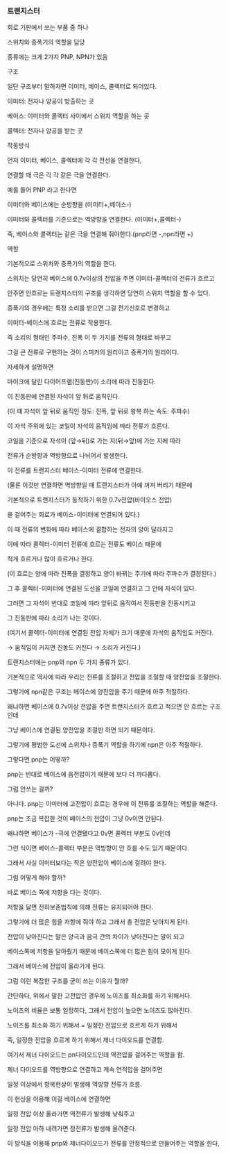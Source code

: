 ### 트랜지스터

회로 기판에서 쓰는 부품 중 하나

스위치와 증폭기의 역할을 담당

종류에는 크게 2가지 PNP, NPN가 있음

구조

일단 구조부터 말하자면 이미터, 베이스, 콜렉터로 되어있다.

이미터: 전자나 양공이 방출하는 곳

베이스: 이미터와 콜렉터 사이에서 스위치 역할을 하는 곳

콜렉터: 전자나 양공을 받는 곳

작동방식

먼저 이미터, 베이스, 콜렉터에 각 각 전선을 연결한다,

연결할 때 극은 각 각 같은 극을 연결한다.

예를 들어 PNP 라고 한다면

이미터와 베이스에는 순방향을 (이미터+,베이스-)

이미터와 콜렉터를 기준으로는 역방향을 연결한다. (이미터+,콜렉터-)

즉, 베이스와 콜렉터는 같은 극을 연결해 줘야한다.(pnp라면 -,npn라면 +)

역할

기본적으로 스위치와 증폭기의 역할을 한다.

스위치는 당연히 베이스에 0.7v이상의 전압을 주면 이미터-콜렉터의 전류가 흐르고

안주면 안흐르는 트랜지스터의 구조를 생각하면 당연히 스위치 역할을 할 수 있다.

증폭기의 경우에는 특정 소리를 받으면 그걸 전기신호로 변경하고

이미터-베이스에 흐르는 전류로 작용한다.

즉 소리의 형태인 주파수, 진폭 이 두 가지를 전류의 형태로 바꾸고

그걸 큰 전류로 구현하는 것이 스피커의 원리이고 증폭기의 원리이다.

자세하게 설명하면

마이크에 달린 다이어프램(진동판)이 소리에 따라 진동한다.

이 진동판에 연결된 자석이 앞 뒤로 움직인다.

(이 때 자석이 앞 뒤로 움직인 정도: 진폭, 앞 뒤로 왕복 하는 속도: 주파수)

이 자석 주위에 있는 코일이 자석의 움직임에 따라 전류가 흐른다.

코일을 기준으로 자석이 (앞→뒤)로 가는 지(뒤→앞)에 가는 지에 따라

전류가 순방향과 역방향으로 나뉘어서 발생한다.

이 전류를 트랜지스터 베이스-이미터 전류에 연결한다.

(물론 이것만 연결하면 역방향일 때 트랜지스터가 아예 꺼져 버리기 때문에

기본적으로 트랜지스터가 동작하기 위한 0.7v전압(바이오스 전압)

을 걸어주는 회로가 베이스-이미터에 연결되어 있다.)

이 때 전류의 변화에 따라 베이스에 결합하는 전자의 양이 달라지고

이에 따라 콜렉터-이미터 전류에 흐르는 전류도 베이스 때문에

적게 흐르거나 많이 흐르거나 한다.

(이 흐르는 양에 따라 진폭을 결정하고 양이 바뀌는 주기에 따라 주파수가 결정된다.)

그 후 콜렉터-이미터에 연결된 도선을 코일에 연결하고 그 안에 자석이 있다.

그러면 그 자석이 반대로 코일에 따라 앞뒤로 움직여서 진동판을 진동시키고

그 진동판에 따라 소리가 나는 것이다.

(여기서 콜렉터-이미터에 연결된 전압 자체가 크기 때문에 자석의 움직임도 커진다.

→ 움직임이 커지면 진동도 커진다 → 소리가 커진다.)

트랜지스터에는 pnp와 npn 두 가지 종류가 있다.

기본적으로 역사에 따라 우리는 전류를 조절하고 전압을 조절할 때 양전압을 조절한다.

그렇기에 npn같은 구조는 베이스에 양전압을 주기 때문에 아주 적절하다.

왜냐하면 베이스에 0.7v이상 전압을 주면 트랜지스터가 흐르고 적으면 안 흐르는 구조인데

그냥 베이스에 연결된 양전압을 조절만 하면 되기 때문이다.

그렇기에 평범한 도선에 스위치나 증폭기 역할을 하기에 npn은 아주 적절하다.

그렇다면 pnp는 어떻까?

pnp는 반대로 베이스에 음전압이기 때문에 보다 더 까다롭다.

그럼 안쓰는 걸까?

아니다. pnp는 이미터에 고전압이 흐르는 경우에 이 전류를 조절하는 역할을 해준다.

pnp는 조금 복잡한 것이 베이스의 전압이 그냥 0v이면 안된다.

왜냐하면 베이스가 -극에 연결됐다고 0v면 콜렉터 부분도 0v인데

그런 식이면 베이스-콜렉터 부분은 역방향이 안 흐를 수도 있기 때문이다.

그래서 사실 이미터보다는 작은 양전압이 베이스에 걸려야 한다.

그럼 어떻게 해야 할까?

바로 베이스 쪽에 저항을 다는 것이다.

저항을 달면 전하보존법칙에 의해 전류는 유지되어야 한다.

그렇기에 더 많은 힘을 저항에 줘야 하고 그래서 총 전압은 낮아지게 된다.

전압이 낮아진다는 말은 양극과 음극 간의 차이가 낮아진다는 말이 되고

 베이스쪽에 저항을 달아줬기 때문에 베이스쪽에 더 많은 힘이 모이게 된다.

그래서 베이스에 전압이 올라가게 된다.

그럼 이런 복잡한 구조를 굳이 쓰는 이유가 뭘까?

간단하다, 위에서 말한 고전압인 경우에 노이즈를 최소화를 하기 위해서다.

노이즈의 비율은 보통 일정하다, 그래서 전압이 높으면 노이즈도 많아진다.

노이즈를 최소화 하기 위해서 = 일정한 전압으로 흐르게 하기 위해서

즉, 일정한 전압을 흐르게 하기 위해서 제너 다이오드를 연결함.

여기서 제너 다이오드는 pn다이오드인데 역전압을 걸어주는 역할을 함.

제너 다이오드를 역방향으로 연결하고 계속 연적압을 걸어주면 

일정 이상에서 항복현상이 발생해 역방향 전류가 흐름.

이 현상을 이용해 이걸 베이스에 연결하면

일정 전압 이상 올라가면 역전류가 발생해 낮춰주고

일정 전압 아하 내려가면 정전류가 발생해 올려준다.

이 방식을 이용해 pnp와 제너다이오드가 전류를 안정적으로 만들어주는 역할을 한다,
